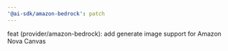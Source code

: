```yaml
---
'@ai-sdk/amazon-bedrock': patch
---
```


feat (provider/amazon-bedrock): add generate image support for Amazon Nova Canvas
